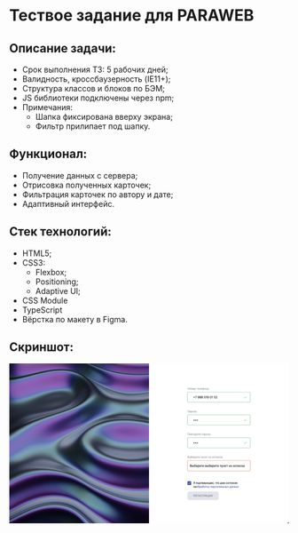 # Тествое задание для PARAWEB


## Описание задачи:
- Срок выполнения ТЗ: 5 рабочих дней;
- Валидность, кроссбаузерность (IE11+);
- Структура классов и блоков по БЭМ;
- JS библиотеки подключены через npm;
- Примечания:
    - Шапка фиксирована вверху экрана;
    - Фильтр прилипает под шапку.

## Функционал:
- Получение данных с сервера;
- Отрисовка полученных карточек;
- Фильтрация карточек по автору и дате;
- Адаптивный интерфейс.

## Стек технологий:
- HTML5;
- CSS3:
    - Flexbox;
    - Positioning;
    - Adaptive UI;
- CSS Module
- TypeScript
- Вёрстка по макету в Figma.

## Скриншот:

![forREADME.png](forREADME.png)
